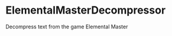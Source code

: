 ElementalMasterDecompressor
===========================

Decompress text from the game Elemental Master
